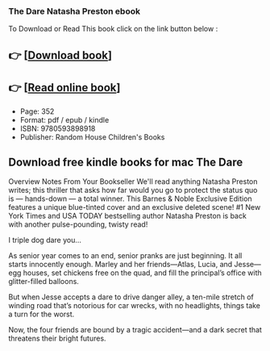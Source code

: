 ### The Dare Natasha Preston ebook

To Download or Read This book click on the link button below :

## 👉  [**[Download book](http://get-pdfs.com/download.php?group=book&from=github.com&id=708971&lnk=1079 "Download book")**]

## 👉  [**[Read online book](http://get-pdfs.com/download.php?group=book&from=github.com&id=708971&lnk=1079 "Read online book")**]


* Page: 352
* Format: pdf / epub / kindle
* ISBN: 9780593898918
* Publisher: Random House Children&#039;s Books



## Download free kindle books for mac The Dare


Overview
Notes From Your Bookseller We&#039;ll read anything Natasha Preston writes; this thriller that asks how far would you go to protect the status quo is — hands-down — a total winner. This Barnes &amp; Noble Exclusive Edition features a unique blue-tinted cover and an exclusive deleted scene! #1 New York Times and USA TODAY bestselling author Natasha Preston is back with another pulse-pounding, twisty read!
 
 I triple dog dare you...
 
 As senior year comes to an end, senior pranks are just beginning. It all starts innocently enough. Marley and her friends—Atlas, Lucia, and Jesse—egg houses, set chickens free on the quad, and fill the principal’s office with glitter-filled balloons.
 
 But when Jesse accepts a dare to drive danger alley, a ten-mile stretch of winding road that’s notorious for car wrecks, with no headlights, things take a turn for the worst.
 
 Now, the four friends are bound by a tragic accident—and a dark secret that threatens their bright futures.



